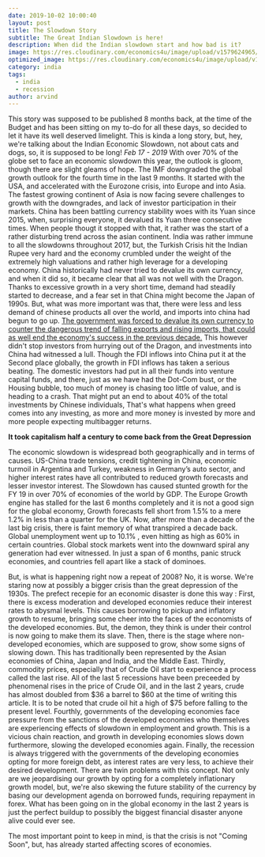 ```yaml
---
date: 2019-10-02 10:00:40
layout: post
title: The Slowdown Story
subtitle: The Great Indian Slowdown is here!
description: When did the Indian slowdown start and how bad is it?
image: https://res.cloudinary.com/economics4u/image/upload/v1579624965/slowdown_cya8ls.jpg
optimized_image: https://res.cloudinary.com/economics4u/image/upload/v1579624965/slowdown_cya8ls.jpg
category: india
tags:
  - india
  - recession
author: arvind
---
```


This story was supposed to be published 8 months back, at the time of the Budget and has been sitting on my to-do for all these days, so decided to let it have its well deserved limelight. This is kinda a long story, but, hey, we're talking about the Indian Economic Slowdown, not about cats and dogs, so, it is supposed to be long!
<em>Feb 17 - 2019</em>
With over 70% of the globe set to face an economic slowdown this year, the outlook is gloom, though there are slight gleams of hope. The IMF downgraded the global growth outlook for the fourth time in the last 9 months. It started with the USA, and accelerated with the Eurozone crisis, into Europe and into Asia. The fastest growing continent of Asia is now facing severe challenges to growth with the downgrades, and lack of investor participation in their markets. China has been battling currency stability woes with its Yuan since 2015, when, surprising everyone, it devalued its Yuan three consecutive times. When people thougt it stopped with that, it rather was the start of a rather disturbing trend across the asian continent. India was rather immune to all the slowdowns throughout 2017, but, the Turkish Crisis hit the Indian Rupee very hard and the economy crumbled under the weight of the extremely high valuations and rather high leverage for a developing economy. China historically had never tried to devalue its own currency, and when it did so, it became clear that all was not well with the Dragon.
Thanks to excessive growth in a very short time, demand had steadily started to decrease, and a fear set in that China might become the Japan of 1990s.
But, what was more important was that, there were less and less demand of chinese products all over the world, and imports into china had begun to go up.
<u>The government was forced to devalue its own currency to counter the dangerous trend of falling exports and rising imports, that could as well end the economy's success in the previous decade.</u>
This however didn't stop investors from hurrying out of the Dragon, and investments into China had witnessed a lull. Though the FDI inflows into China put it at the Second place globally, the growth in FDI inflows has taken a serious beating. The domestic investors had put in all their funds into venture capital funds, and there, just as we have had the Dot-Com bust, or the Housing bubble, too much of money is chasing too little of value, and is heading to a crash. That might put an end to about 40% of the total investments by Chinese individuals, That's what happens when greed comes into any investing, as more and more money is invested by more and more people expecting multibagger returns.


<strong>It took capitalism half a century to come back from the Great Depression</strong>

The economic slowdown is widespread both geographically and in terms of causes. US-China trade tensions, credit tightening in China, economic turmoil in Argentina and Turkey, weakness in Germany’s auto sector, and higher interest rates have all contributed to reduced growth forecasts and lesser investor interest.
The Slowdown has caused stunted growth for the FY 19 in over 70% of economies of the world by GDP.
The Europe Growth engine has stalled for the last 6 months completely and it is not a good sign for the global economy, Growth forecasts fell short from 1.5% to a mere 1.2% in less than a quarter for the UK.
Now, after more than a decade of the last big crisis, there is faint memory of what transpired a decade back. Global unemployment went up to 10.1% , even hitting as high as 60% in certain countries.
Global stock markets went into the downward spiral any generation had ever witnessed. In just a span of 6 months, panic struck economies, and countries fell apart like a stack of dominoes.


But, is what is happening right now a repeat of 2008? No, it is worse. We're staring now at possibly a bigger crisis than the great depression of the 1930s. The prefect recepie for an economic disaster is done this way :
First, there is excess moderation and developed economies reduce their interest rates to abysmal levels. This causes borrowing to pickup and inflatory growth to resume, bringing some cheer into the faces of the economists of the developed economies. But, the demon, they think is under their control is now going to make them its slave.
Then, there is the stage where non-developed economies, which are supposed to grow, show some signs of slowing down. This has traditionally been represented by the Asian economies of China, Japan and India, and the Middle East. Thirdly, commodity prices, especially that of Crude Oil start to experience a process called the last rise. All of the last 5 recessions have been preceeded by phenomenal rises in the price of Crude Oil, and in the last 2 years, crude has almost doubled from $36 a barrel to $60 at the time of writing this article. It is to be noted that crude oil hit a high of $75 before falling to the present level.
Fourthly, governments of the developing economies face pressure from the sanctions of the developed economies who themselves are experiencing effects of slowdown in employment and growth. This is a vicious chain reaction, and growth in developing economies slows down furthermore, slowing the developed economies again.
Finally, the recession is always triggered with the governments of the developing economies opting for more foreign debt, as interest rates are very less, to achieve their desired development. There are twin problems with this concept. Not only are we jeopardising our growth by opting for a completely inflationary growth model, but, we're also skewing the future stability of the currency by basing our development agenda on borrowed funds, requiring repayment in forex. What has been going on in the global economy in the last 2 years is just the perfect buildup to possibly the biggest financial disaster anyone alive could ever see.

The most important point to keep in mind, is that the crisis is not "Coming Soon", but, has already started affecting scores of economies.